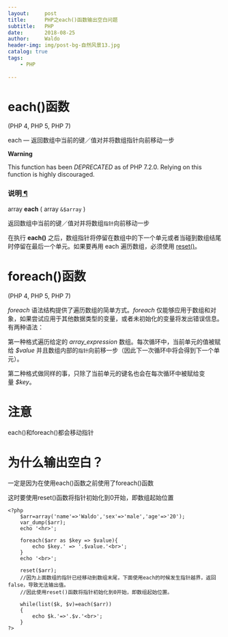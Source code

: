```yaml
---
layout:     post
title:      PHP之each()函数输出空白问题
subtitle:   PHP
date:       2018-08-25
author:     Waldo
header-img: img/post-bg-自然风景13.jpg
catalog: true
tags:
    - PHP 
    
---
```


# each()函数

(PHP 4, PHP 5, PHP 7)

each — 返回数组中当前的键／值对并将数组指针向前移动一步

**Warning**

This function has been *DEPRECATED* as of PHP 7.2.0\. Relying on this function is highly discouraged.

### 说明[ ¶](http://php.net/manual/zh/function.each.php#refsect1-function.each-description)

array **each** ( array `&$array` )

返回数组中当前的键／值对并将数组```指针```向前移动一步

在执行 **each()** 之后，数组指针将停留在数组中的下一个单元或者当碰到数组结尾时停留在最后一个单元。如果要再用 each 遍历数组，必须使用 [reset()](http://php.net/manual/zh/function.reset.php)。

# foreach()函数

(PHP 4, PHP 5, PHP 7)

*foreach* 语法结构提供了遍历数组的简单方式。*foreach* 仅能够应用于数组和对象，如果尝试应用于其他数据类型的变量，或者未初始化的变量将发出错误信息。有两种语法：

第一种格式遍历给定的 *array_expression* 数组。每次循环中，当前单元的值被赋给 *$value* 并且数组内部的```指针```向前移一步（因此下一次循环中将会得到下一个单元）。

第二种格式做同样的事，只除了当前单元的键名也会在每次循环中被赋给变量 *$key*。

# 注意

each()和foreach()都会移动指针

# 为什么输出空白？

一定是因为在使用each()函数之前使用了foreach()函数

这时要使用reset()函数将指针初始化到0开始，即数组起始位置

```
<?php
	$arr=array('name'=>'Waldo','sex'=>'male','age'=>'20');
	var_dump($arr);
	echo '<hr>';

	foreach($arr as $key => $value){
	    echo $key.' => '.$value.'<br>';
	}
	echo '<br>';

	reset($arr);
	//因为上面数组的指针已经移动到数组末尾，下面使用each的时候发生指针越界，返回false，导致无法输出值。
	//因此使用reset()函数将指针初始化到0开始，即数组起始位置。

	while(list($k, $v)=each($arr))
	{ 
    	echo $k.'=>'.$v.'<br>';
	}
?>	
```



